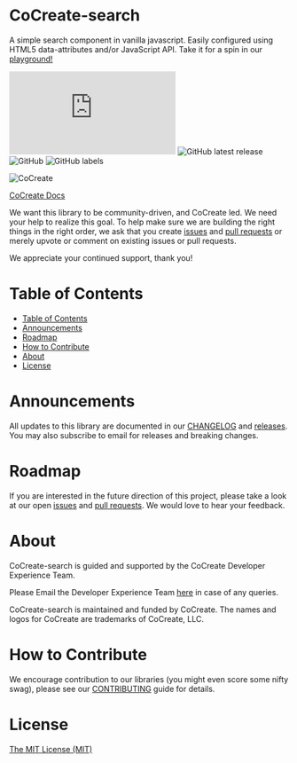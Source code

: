 # CoCreate-search
A simple search component in vanilla javascript. Easily configured using HTML5 data-attributes and/or JavaScript API. Take it for a spin in our [playground!](https://cocreate.app/docs/search)

![GitHub file size in bytes](https://img.shields.io/github/size/CoCreate-app/CoCreate-search/dist/CoCreate-search.min.js?label=minified%20size&style=for-the-badge) 
![GitHub latest release](https://img.shields.io/github/v/release/CoCreate-app/CoCreate-search?style=for-the-badge)
![GitHub](https://img.shields.io/github/license/CoCreate-app/CoCreate-search?style=for-the-badge) 
![GitHub labels](https://img.shields.io/github/labels/CoCreate-app/CoCreate-search/help%20wanted?style=for-the-badge)

![CoCreate](https://cdn.cocreate.app/logo.png)

[CoCreate Docs](https://cocreate.app/docs/search)

We want this library to be community-driven, and CoCreate led. We need your help to realize this goal. To help make sure we are building the right things in the right order, we ask that you create [issues](https://github.com/CoCreate-app/Realtime_Admin_CRM_and_CMS/issues) and [pull requests](https://github.com/CoCreate-app/Realtime_Admin_CRM_and_CMS/pulls) or merely upvote or comment on existing issues or pull requests.

We appreciate your continued support, thank you!

# Table of Contents

- [Table of Contents](#table-of-contents)
- [Announcements](#announcements)
- [Roadmap](#roadmap)
- [How to Contribute](#how-to-contribute)
- [About](#about)
- [License](#license)

<a name="announcements"></a>
# Announcements

All updates to this library are documented in our [CHANGELOG](https://github.com/CoCreate-app/CoCreate-search/blob/master/CHANGELOG.md) and [releases](https://github.com/CoCreate-app/CoCreate-search/releases). You may also subscribe to email for releases and breaking changes. 

<a name="roadmap"></a>
# Roadmap

If you are interested in the future direction of this project, please take a look at our open [issues](https://github.com/CoCreate-app/CoCreate-search/issues) and [pull requests](https://github.com/CoCreate-app/CoCreate-search/pulls). We would love to hear your feedback.


<a name="about"></a>
# About

CoCreate-search is guided and supported by the CoCreate Developer Experience Team.

Please Email the Developer Experience Team [here](mailto:develop@cocreate.app) in case of any queries.

CoCreate-search is maintained and funded by CoCreate. The names and logos for CoCreate are trademarks of CoCreate, LLC.

<a name="contribute"></a>
# How to Contribute

We encourage contribution to our libraries (you might even score some nifty swag), please see our [CONTRIBUTING](https://github.com/CoCreate-app/CoCreate-search/blob/master/CONTRIBUTING.md) guide for details.

# License
[The MIT License (MIT)](https://github.com/CoCreate-app/CoCreate-search/blob/master/LICENSE)

